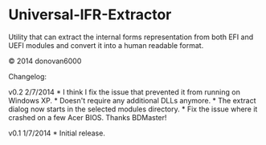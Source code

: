 Universal-IFR-Extractor
=======================

Utility that can extract the internal forms representation from both EFI and UEFI modules and convert it into a human readable format.

© 2014 donovan6000


Changelog:

v0.2 2/7/2014
	* I think I fix the issue that prevented it from running on Windows XP.
	* Doesn't require any additional DLLs anymore.
	* The extract dialog now starts in the selected modules directory.
	* Fix the issue where it crashed on a few Acer BIOS. Thanks BDMaster!

v0.1 1/7/2014
	* Initial release.

